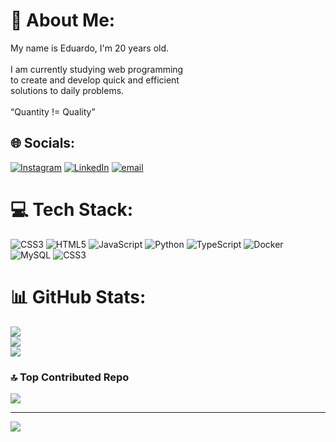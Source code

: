 # 💫 About Me:
My name is Eduardo, I'm 20 years old.<br><br>I am currently studying web programming <br>to create and develop quick and efficient <br>solutions to daily problems.<br><br>“Quantity != Quality”


## 🌐 Socials:
[![Instagram](https://img.shields.io/badge/Instagram-%23E4405F.svg?logo=Instagram&logoColor=white)](https://instagram.com/phelipe7446) [![LinkedIn](https://img.shields.io/badge/LinkedIn-%230077B5.svg?logo=linkedin&logoColor=white)](https://linkedin.com/in/eduardo-phelipe-61b729281) [![email](https://img.shields.io/badge/Email-D14836?logo=gmail&logoColor=white)](mailto:phelipee06@gmail.com) 

# 💻 Tech Stack:
![CSS3](https://img.shields.io/badge/css3-%231572B6.svg?style=for-the-badge&logo=css3&logoColor=white) ![HTML5](https://img.shields.io/badge/html5-%23E34F26.svg?style=for-the-badge&logo=html5&logoColor=white) ![JavaScript](https://img.shields.io/badge/javascript-%23323330.svg?style=for-the-badge&logo=javascript&logoColor=%23F7DF1E) ![Python](https://img.shields.io/badge/python-3670A0?style=for-the-badge&logo=python&logoColor=ffdd54) ![TypeScript](https://img.shields.io/badge/typescript-%23007ACC.svg?style=for-the-badge&logo=typescript&logoColor=white) ![Docker](https://img.shields.io/badge/docker-%230db7ed.svg?style=for-the-badge&logo=docker&logoColor=white) ![MySQL](https://img.shields.io/badge/mysql-4479A1.svg?style=for-the-badge&logo=mysql&logoColor=white) ![CSS3](https://img.shields.io/badge/css3-%231572B6.svg?style=for-the-badge&logo=css3&logoColor=white)

# 📊 GitHub Stats:
![](https://github-readme-stats.vercel.app/api?username=Quin-shi-huan&theme=midnight-purple&hide_border=true&include_all_commits=false&count_private=false)<br/>
![](https://github-readme-streak-stats.herokuapp.com/?user=Quin-shi-huan&theme=midnight-purple&hide_border=true)<br/>
![](https://github-readme-stats.vercel.app/api/top-langs/?username=Quin-shi-huan&theme=midnight-purple&hide_border=true&include_all_commits=false&count_private=false&layout=compact)

### 🔝 Top Contributed Repo
![](https://github-contributor-stats.vercel.app/api?username=Quin-shi-huan&limit=5&theme=midnight-purple&combine_all_yearly_contributions=true)

---
[![](https://visitcount.itsvg.in/api?id=Quin-shi-huan&icon=9&color=6)](https://visitcount.itsvg.in)
